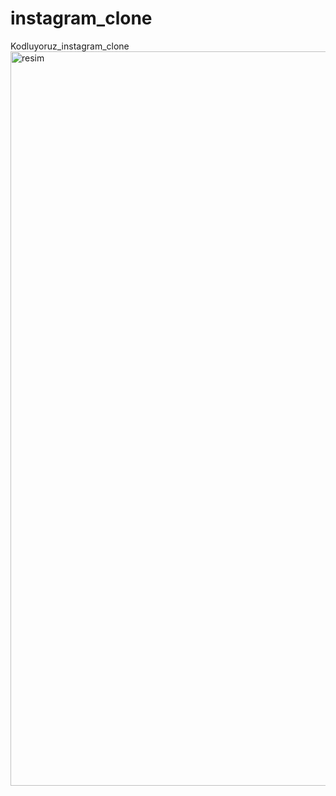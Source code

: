 # instagram_clone
Kodluyoruz_instagram_clone
<img width="1175" alt="resim" src="https://user-images.githubusercontent.com/110667034/183609761-020a3df1-e1d3-4520-9e52-62e085b1baba.png">

